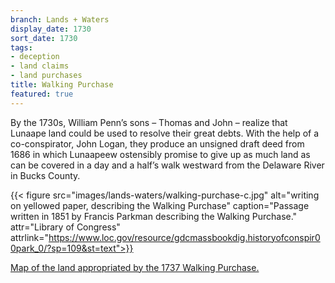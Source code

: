 ```yaml
---
branch: Lands + Waters
display_date: 1730
sort_date: 1730
tags:
- deception
- land claims
- land purchases
title: Walking Purchase
featured: true
---
```


By the 1730s, William Penn’s sons – Thomas and John – realize that Lunaape land could be used to resolve their great debts. With the help of a co-conspirator, John Logan, they produce an unsigned draft deed from 1686 in which Lunaapeew ostensibly promise to give up as much land as can be covered in a day and a half’s walk westward from the Delaware River in Bucks County.

{{< figure src="images/lands-waters/walking-purchase-c.jpg" alt="writing on yellowed paper, describing the Walking Purchase" caption="Passage written in 1851 by Francis Parkman describing the Walking Purchase." attr="Library of Congress" attrlink="https://www.loc.gov/resource/gdcmassbookdig.historyofconspir00park_0/?sp=109&st=text">}}


[Map of the land appropriated by the 1737 Walking Purchase.](https://commons.wikimedia.org/wiki/File:Walking_purchase_en.png#/media/File:Walking_purchase_en.png)
